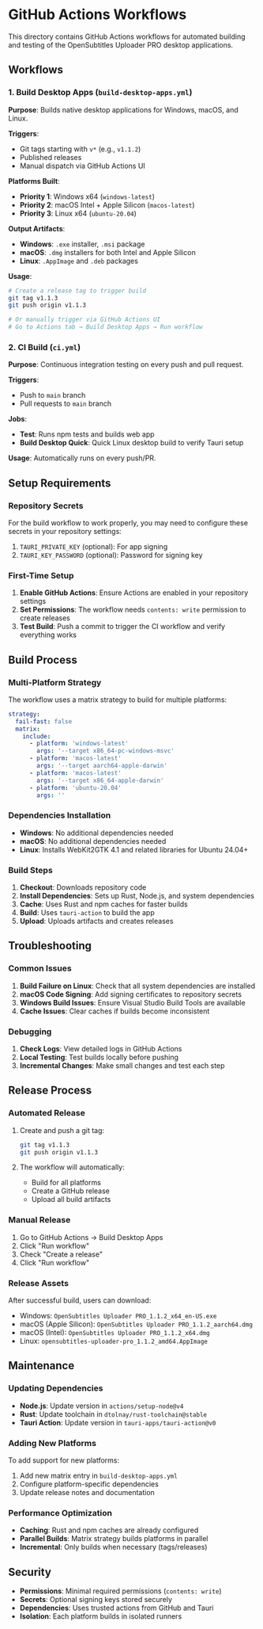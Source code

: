# GitHub Actions Workflows

This directory contains GitHub Actions workflows for automated building and testing of the OpenSubtitles Uploader PRO desktop applications.

## Workflows

### 1. Build Desktop Apps (`build-desktop-apps.yml`)

**Purpose**: Builds native desktop applications for Windows, macOS, and Linux.

**Triggers**:
- Git tags starting with `v*` (e.g., `v1.1.2`)
- Published releases
- Manual dispatch via GitHub Actions UI

**Platforms Built**:
- **Priority 1**: Windows x64 (`windows-latest`)
- **Priority 2**: macOS Intel + Apple Silicon (`macos-latest`)
- **Priority 3**: Linux x64 (`ubuntu-20.04`)

**Output Artifacts**:
- **Windows**: `.exe` installer, `.msi` package
- **macOS**: `.dmg` installers for both Intel and Apple Silicon
- **Linux**: `.AppImage` and `.deb` packages

**Usage**:
```bash
# Create a release tag to trigger build
git tag v1.1.3
git push origin v1.1.3

# Or manually trigger via GitHub Actions UI
# Go to Actions tab → Build Desktop Apps → Run workflow
```

### 2. CI Build (`ci.yml`)

**Purpose**: Continuous integration testing on every push and pull request.

**Triggers**:
- Push to `main` branch
- Pull requests to `main` branch

**Jobs**:
- **Test**: Runs npm tests and builds web app
- **Build Desktop Quick**: Quick Linux desktop build to verify Tauri setup

**Usage**: Automatically runs on every push/PR.

## Setup Requirements

### Repository Secrets

For the build workflow to work properly, you may need to configure these secrets in your repository settings:

1. `TAURI_PRIVATE_KEY` (optional): For app signing
2. `TAURI_KEY_PASSWORD` (optional): Password for signing key

### First-Time Setup

1. **Enable GitHub Actions**: Ensure Actions are enabled in your repository settings
2. **Set Permissions**: The workflow needs `contents: write` permission to create releases
3. **Test Build**: Push a commit to trigger the CI workflow and verify everything works

## Build Process

### Multi-Platform Strategy

The workflow uses a matrix strategy to build for multiple platforms:

```yaml
strategy:
  fail-fast: false
  matrix:
    include:
      - platform: 'windows-latest'
        args: '--target x86_64-pc-windows-msvc'
      - platform: 'macos-latest'
        args: '--target aarch64-apple-darwin'
      - platform: 'macos-latest'
        args: '--target x86_64-apple-darwin'
      - platform: 'ubuntu-20.04'
        args: ''
```

### Dependencies Installation

- **Windows**: No additional dependencies needed
- **macOS**: No additional dependencies needed
- **Linux**: Installs WebKit2GTK 4.1 and related libraries for Ubuntu 24.04+

### Build Steps

1. **Checkout**: Downloads repository code
2. **Install Dependencies**: Sets up Rust, Node.js, and system dependencies
3. **Cache**: Uses Rust and npm caches for faster builds
4. **Build**: Uses `tauri-action` to build the app
5. **Upload**: Uploads artifacts and creates releases

## Troubleshooting

### Common Issues

1. **Build Failure on Linux**: Check that all system dependencies are installed
2. **macOS Code Signing**: Add signing certificates to repository secrets
3. **Windows Build Issues**: Ensure Visual Studio Build Tools are available
4. **Cache Issues**: Clear caches if builds become inconsistent

### Debugging

1. **Check Logs**: View detailed logs in GitHub Actions
2. **Local Testing**: Test builds locally before pushing
3. **Incremental Changes**: Make small changes and test each step

## Release Process

### Automated Release

1. Create and push a git tag:
   ```bash
   git tag v1.1.3
   git push origin v1.1.3
   ```

2. The workflow will automatically:
   - Build for all platforms
   - Create a GitHub release
   - Upload all build artifacts

### Manual Release

1. Go to GitHub Actions → Build Desktop Apps
2. Click "Run workflow"
3. Check "Create a release"
4. Click "Run workflow"

### Release Assets

After successful build, users can download:
- Windows: `OpenSubtitles Uploader PRO_1.1.2_x64_en-US.exe`
- macOS (Apple Silicon): `OpenSubtitles Uploader PRO_1.1.2_aarch64.dmg`
- macOS (Intel): `OpenSubtitles Uploader PRO_1.1.2_x64.dmg`
- Linux: `opensubtitles-uploader-pro_1.1.2_amd64.AppImage`

## Maintenance

### Updating Dependencies

- **Node.js**: Update version in `actions/setup-node@v4`
- **Rust**: Update toolchain in `dtolnay/rust-toolchain@stable`
- **Tauri Action**: Update version in `tauri-apps/tauri-action@v0`

### Adding New Platforms

To add support for new platforms:

1. Add new matrix entry in `build-desktop-apps.yml`
2. Configure platform-specific dependencies
3. Update release notes and documentation

### Performance Optimization

- **Caching**: Rust and npm caches are already configured
- **Parallel Builds**: Matrix strategy builds platforms in parallel
- **Incremental**: Only builds when necessary (tags/releases)

## Security

- **Permissions**: Minimal required permissions (`contents: write`)
- **Secrets**: Optional signing keys stored securely
- **Dependencies**: Uses trusted actions from GitHub and Tauri
- **Isolation**: Each platform builds in isolated runners